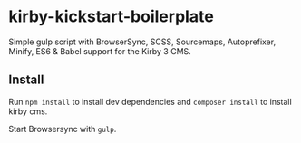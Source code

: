 # kirby-kickstart-boilerplate

Simple gulp script with BrowserSync, SCSS, Sourcemaps, Autoprefixer, Minify, ES6 &amp; Babel support for the Kirby 3 CMS.

## Install

Run `npm install` to install dev dependencies and `composer install` to install kirby cms.

Start Browsersync with `gulp`.
